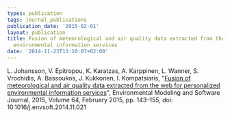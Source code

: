 ```yaml
---
types: publication
tags: journal_publications
publication_date: '2015-02-01'
layout: publication
title: Fusion of meteorological and air quality data extracted from the web for personalized
  environmental information services
date: '2014-11-23T13:10:07+02:00'
---
```

L. Johansson, V. Epitropou, K. Karatzas, A. Karppinen, L. Wanner, S. Vrochidis, A. Bassoukos, J. Kukkonen, I. Kompatsiaris, "<a href="https://doi.org/10.1016/j.envsoft.2014.11.021" target="_blank">Fusion of meteorological and air quality data extracted from the web for personalized environmental information services</a>", Environmental Modeling and Software Journal, 2015, Volume 64, February 2015, pp. 143–155, doi: 10.1016/j.envsoft.2014.11.021
